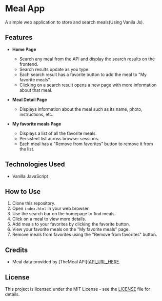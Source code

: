 # Meal App

A simple web application to store and search meals(Using Vanila Js).

## Features

- **Home Page**
  - Search any meal from the API and display the search results on the frontend.
  - Search results update as you type.
  - Each search result has a favorite button to add the meal to "My favorite meals".
  - Clicking on a search result opens a new page with more information about that meal.

- **Meal Detail Page**
  - Displays information about the meal such as its name, photo, instructions, etc.

- **My favorite meals Page**
  - Displays a list of all the favorite meals.
  - Persistent list across browser sessions.
  - Each meal has a "Remove from favorites" button to remove it from the list.

## Technologies Used
- Vanilla JavaScript

## How to Use
1. Clone this repository.
2. Open `index.html` in your web browser.
3. Use the search bar on the homepage to find meals.
4. Click on a meal to view more details.
5. Add meals to your favorites by clicking the favorite button.
6. View your favorite meals on the "My favorite meals" page.
7. Remove meals from favorites using the "Remove from favorites" button.

## Credits
- Meal data provided by [TheMeal API]([API_URL_HERE](https://www.themealdb.com/api.php).

## License
This project is licensed under the MIT License - see the [LICENSE](https://opensource.org/license/mit) file for details.
